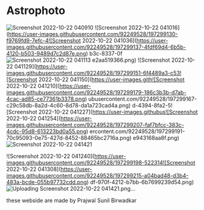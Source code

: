 # Astrophoto




![Screenshot 2022-10-22 040910](https://user-images.githubusercontent.com/92249528/197298681-aa5d8f88-dad3-41bd-a204-d3e570057e73.png)
![Screenshot 2022-10-22 041016](https://user-images.githubusercontent.com/92249528/197299130-f9769fd9-7efc-4![Screenshot 2022-10-22 041036](https://user-images.githubusercontent.com/92249528/197299137-4fdf69d4-6b5b-4120-b503-9489d7c2d87e.png)
b3c-8337-0f![Screenshot 2022-10-22 041113](https://user-images.githubusercontent.com/92249528/197299141-3ce7a70b-50d9-46e1-adb2-5e4e13e2dca5.png)
e2aa519366.png)
![Screenshot 2022-10-22 041129](https://user-images.githubusercontent.com/92249528/197299151-6f4489a3-c53![Screenshot 2022-10-22 041150](https://user-images.gith![Screenshot 2022-10-22 041210](https://user-images.githubusercontent.com/92249528/197299179-186c3b3b-d7ab-4cac-ad85-ce77361b3378.png)
ubusercontent.com/92249528/197299167-c29c58db-8a2d-4c60-8d78-da1a723cad4a.png)
d-4394-8fa2-5![Screenshot 2022-10-22 041227](https://user-images.githubus![Screenshot 2022-10-22 041254](https://user-images.githubusercontent.com/92249528/197299207-faf7bfcc-383c-4cdc-95d8-613223bd0a55.png)
ercontent.com/92249528/197299191-70c95093-0e75-427d-8452-88465bc2716a.png)
e943168aa8f.png)![Screenshot 2022-10-22 041421](https://user-images.githubusercontent.com/92249528/197299265-b4f1a728-1489-49df-8a69-9ff909d30f62.png)

![Screenshot 2022-10-22 041240](https://user-images.githubusercontent.com/92249528/197299198-522314![Screenshot 2022-10-22 041308](https://user-images.githubusercontent.com/92249528/197299215-a04bad48-d3b4-483a-bcde-055b97732cdd.png)
df-970f-4212-b7bb-6b7699239d54.png)
![Uploading Screenshot 2022-10-22 041421.png…]()




these webside are made by Prajwal Sunil Birwadkar 
